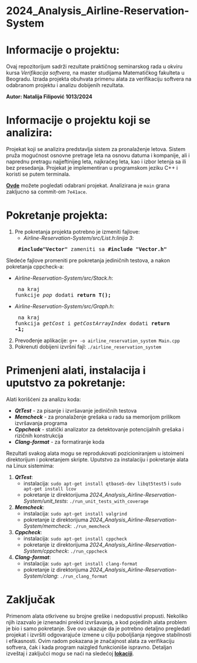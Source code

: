 # 2024_Analysis_Airline-Reservation-System

# Informacije o projektu: 
Ovaj repozitorijum sadrži rezultate praktičnog seminarskog rada u okviru kursa *Verifikacija softvera*, na master studijama Matematičkog fakulteta u Beogradu. Izrada projekta obuhvata primenu alata za verifikaciju softvera na odabranom projektu i analizu dobijenih rezultata.

**Autor: Natalija Filipović 1013/2024**

# Informacije o projektu koji se analizira:

Projekat koji se analizira predstavlja sistem za pronalaženje letova. Sistem pruža mogućnost osnovne pretrage leta na osnovu datuma i kompanije, ali i naprednu pretragu najjeftinijeg leta, najkraćeg leta, kao i izbor letenja sa ili bez presedanja. 
Projekat je implementiran u programskom jeziku C++ i koristi se putem terminala.

**[Ovde](https://github.com/SameetAsadullah/Airline-Reservation-System)** možete pogledati odabrani projekat.
Analizirana je ```main``` grana zakljucno sa commit-om ```7e41ace```.

# Pokretanje projekta:

1. Pre pokretanja projekta potrebno je izmeniti fajlove:
   * *Airline-Reservation-System/src/List.h:linija 3*:
    <pre> <b>#include"Vector"</b> zameniti sa <b>#include "Vector.h"</b> </pre>
    
 Sledeće fajlove promeniti pre pokretanja jediničnih testova, a nakon pokretanja cppcheck-a:
   * *Airline-Reservation-System/src/Stack.h*:
    <pre> na kraj funkcije <i>pop</i> dodati <b>return T();</b> </pre> 
   * *Airline-Reservation-System/src/Graph.h*:
    <pre> na kraj funkcija <i>getCost</i> i <i>getCostArrayIndex</i> dodati <b>return -1;</b></pre> 
2. Prevođenje aplikacije:
     ```g++ -o airline_reservation_system Main.cpp```
3. Pokrenuti dobijeni izvršni fajl:
     ```./airline_reservation_system```
     
     

# Primenjeni alati, instalacija i uputstvo za pokretanje:
Alati korišćeni za analizu koda:
* <i><b>QtTest</b></i> - za pisanje i izvršavanje jediničnih testova
* <i><b>Memcheck</b></i> - za pronalaženje grešaka u radu sa memorijom prilikom izvršavanja programa
* <i><b>Cppcheck</b></i> - statički analizator za detektovanje potencijalnih grešaka i rizičnih konstrukcija
* <i><b>Clang-format</b></i> - za formatiranje koda

Rezultati svakog alata mogu se reprodukovati pozicioniranjem u istoimeni direktorijum i pokretanjem skripte. Uputstvo za instalaciju i pokretanje alata na Linux sistemima:
1. <i><b>QtTest</b></i>:
     * instalacija: ```sudo apt-get install qtbase5-dev libqt5test5``` i ```sudo apt-get install lcov```
     * pokretanje iz direktorijuma *2024_Analysis_Airline-Reservation-System/unit_tests*: ```./run_unit_tests_with_coverage```
2. <i><b>Memcheck</b></i>:
     * instalacija: ```sudo apt-get install valgrind```
     * pokretanje iz direktorijuma *2024_Analysis_Airline-Reservation-System/memcheck*: ```./run_memcheck```
3. <i><b>Cppcheck</b></i>:
     * instalacija: ```sudo apt-get install cppcheck```
     * pokretanje iz direktorijuma *2024_Analysis_Airline-Reservation-System/cppcheck*: ```./run_cppcheck```
4. <i><b>Clang-format</b></i>:
     * instalacija: ```sudo apt-get install clang-format```
     * pokretanje iz direktorijuma *2024_Analysis_Airline-Reservation-System/clang*: ```./run_clang_format```

# Zaključak

Primenom alata otkrivene su brojne greške i nedopustivi propusti. Nekoliko njih izazvalo je iznenadni prekid izvršavanja, a kod pojedinih alata problem je bio i samo pokretanje. Sve ovo ukazuje da je potrebno detaljno pregledati projekat i izvršiti odgovarajuće izmene u cilju poboljšanja njegove stabilnosti i efikasnosti. Ovim radom pokazana je značajnost alata za verifikaciju softvera, čak i kada program naizgled funkcioniše ispravno. Detaljan izveštaj i zaključci mogu se naći na sledećoj **[lokaciji](https://github.com/MATF-Software-Verification/2024_Analysis_Airline-Reservation-System/blob/main/ProjectAnalysisReport.pdf)**.



